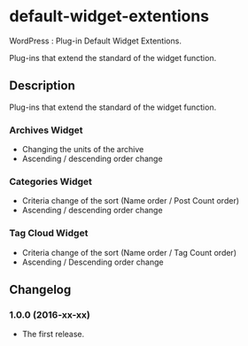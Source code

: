 # default-widget-extentions
WordPress : Plug-in Default Widget Extentions. 

Plug-ins that extend the standard of the widget function.

## Description

Plug-ins that extend the standard of the widget function.

### Archives Widget

- Changing the units of the archive
- Ascending / descending order change

### Categories Widget

- Criteria change of the sort (Name order / Post Count order)
- Ascending / descending order change

### Tag Cloud Widget

- Criteria change of the sort (Name order / Tag Count order)
- Ascending / Descending order change

## Changelog

### 1.0.0 (2016-xx-xx)

- The first release.